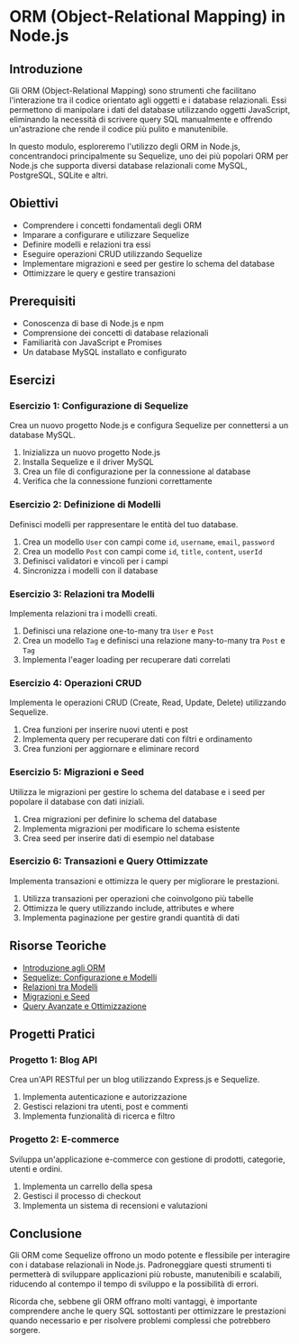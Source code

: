 # ORM (Object-Relational Mapping) in Node.js

## Introduzione

Gli ORM (Object-Relational Mapping) sono strumenti che facilitano l'interazione tra il codice orientato agli oggetti e i database relazionali. Essi permettono di manipolare i dati del database utilizzando oggetti JavaScript, eliminando la necessità di scrivere query SQL manualmente e offrendo un'astrazione che rende il codice più pulito e manutenibile.

In questo modulo, esploreremo l'utilizzo degli ORM in Node.js, concentrandoci principalmente su Sequelize, uno dei più popolari ORM per Node.js che supporta diversi database relazionali come MySQL, PostgreSQL, SQLite e altri.

## Obiettivi

- Comprendere i concetti fondamentali degli ORM
- Imparare a configurare e utilizzare Sequelize
- Definire modelli e relazioni tra essi
- Eseguire operazioni CRUD utilizzando Sequelize
- Implementare migrazioni e seed per gestire lo schema del database
- Ottimizzare le query e gestire transazioni

## Prerequisiti

- Conoscenza di base di Node.js e npm
- Comprensione dei concetti di database relazionali
- Familiarità con JavaScript e Promises
- Un database MySQL installato e configurato

## Esercizi

### Esercizio 1: Configurazione di Sequelize

Crea un nuovo progetto Node.js e configura Sequelize per connettersi a un database MySQL.

1. Inizializza un nuovo progetto Node.js
2. Installa Sequelize e il driver MySQL
3. Crea un file di configurazione per la connessione al database
4. Verifica che la connessione funzioni correttamente

### Esercizio 2: Definizione di Modelli

Definisci modelli per rappresentare le entità del tuo database.

1. Crea un modello `User` con campi come `id`, `username`, `email`, `password`
2. Crea un modello `Post` con campi come `id`, `title`, `content`, `userId`
3. Definisci validatori e vincoli per i campi
4. Sincronizza i modelli con il database

### Esercizio 3: Relazioni tra Modelli

Implementa relazioni tra i modelli creati.

1. Definisci una relazione one-to-many tra `User` e `Post`
2. Crea un modello `Tag` e definisci una relazione many-to-many tra `Post` e `Tag`
3. Implementa l'eager loading per recuperare dati correlati

### Esercizio 4: Operazioni CRUD

Implementa le operazioni CRUD (Create, Read, Update, Delete) utilizzando Sequelize.

1. Crea funzioni per inserire nuovi utenti e post
2. Implementa query per recuperare dati con filtri e ordinamento
3. Crea funzioni per aggiornare e eliminare record

### Esercizio 5: Migrazioni e Seed

Utilizza le migrazioni per gestire lo schema del database e i seed per popolare il database con dati iniziali.

1. Crea migrazioni per definire lo schema del database
2. Implementa migrazioni per modificare lo schema esistente
3. Crea seed per inserire dati di esempio nel database

### Esercizio 6: Transazioni e Query Ottimizzate

Implementa transazioni e ottimizza le query per migliorare le prestazioni.

1. Utilizza transazioni per operazioni che coinvolgono più tabelle
2. Ottimizza le query utilizzando include, attributes e where
3. Implementa paginazione per gestire grandi quantità di dati

## Risorse Teoriche

- [Introduzione agli ORM](./teoria/01-introduzione-orm.md)
- [Sequelize: Configurazione e Modelli](./teoria/02-sequelize-configurazione.md)
- [Relazioni tra Modelli](./teoria/03-relazioni-modelli.md)
- [Migrazioni e Seed](./teoria/04-migrazioni-seed.md)
- [Query Avanzate e Ottimizzazione](./teoria/05-query-avanzate.md)

## Progetti Pratici

### Progetto 1: Blog API

Crea un'API RESTful per un blog utilizzando Express.js e Sequelize.

1. Implementa autenticazione e autorizzazione
2. Gestisci relazioni tra utenti, post e commenti
3. Implementa funzionalità di ricerca e filtro

### Progetto 2: E-commerce

Sviluppa un'applicazione e-commerce con gestione di prodotti, categorie, utenti e ordini.

1. Implementa un carrello della spesa
2. Gestisci il processo di checkout
3. Implementa un sistema di recensioni e valutazioni

## Conclusione

Gli ORM come Sequelize offrono un modo potente e flessibile per interagire con i database relazionali in Node.js. Padroneggiare questi strumenti ti permetterà di sviluppare applicazioni più robuste, manutenibili e scalabili, riducendo al contempo il tempo di sviluppo e la possibilità di errori.

Ricorda che, sebbene gli ORM offrano molti vantaggi, è importante comprendere anche le query SQL sottostanti per ottimizzare le prestazioni quando necessario e per risolvere problemi complessi che potrebbero sorgere.